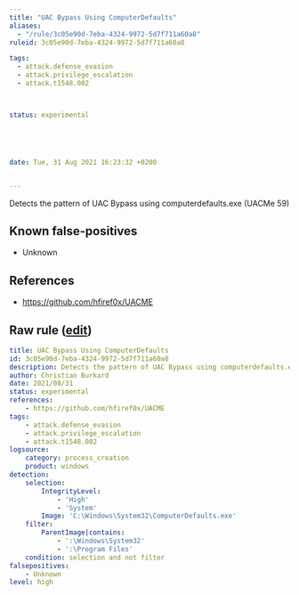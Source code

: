 ```yaml
---
title: "UAC Bypass Using ComputerDefaults"
aliases:
  - "/rule/3c05e90d-7eba-4324-9972-5d7f711a60a8"
ruleid: 3c05e90d-7eba-4324-9972-5d7f711a60a8

tags:
  - attack.defense_evasion
  - attack.privilege_escalation
  - attack.t1548.002



status: experimental





date: Tue, 31 Aug 2021 16:23:32 +0200


---
```


Detects the pattern of UAC Bypass using computerdefaults.exe (UACMe 59)

<!--more-->


## Known false-positives

* Unknown



## References

* https://github.com/hfiref0x/UACME


## Raw rule ([edit](https://github.com/SigmaHQ/sigma/edit/master/rules/windows/process_creation/proc_creation_win_uac_bypass_computerdefaults.yml))
```yaml
title: UAC Bypass Using ComputerDefaults
id: 3c05e90d-7eba-4324-9972-5d7f711a60a8
description: Detects the pattern of UAC Bypass using computerdefaults.exe (UACMe 59)
author: Christian Burkard
date: 2021/08/31
status: experimental
references:
    - https://github.com/hfiref0x/UACME
tags:
    - attack.defense_evasion
    - attack.privilege_escalation
    - attack.t1548.002
logsource:
    category: process_creation
    product: windows
detection:
    selection:
        IntegrityLevel:
            - 'High'
            - 'System'
        Image: 'C:\Windows\System32\ComputerDefaults.exe'
    filter:
        ParentImage|contains:
            - ':\Windows\System32'
            - ':\Program Files'
    condition: selection and not filter
falsepositives:
    - Unknown
level: high

```
